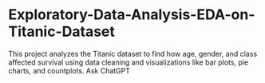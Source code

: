 # Exploratory-Data-Analysis-EDA-on-Titanic-Dataset
This project analyzes the Titanic dataset to find how age, gender, and class affected survival using data cleaning and visualizations like bar plots, pie charts, and countplots.          Ask ChatGPT
